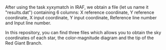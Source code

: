 After using the task xyxymatch in IRAF, we obtain a file (let us name it "results.dat") containing 6 columns: X reference coordinate, Y reference coordinate, X input coordinate, Y input coordinate, Reference line number and Input line number.

In this repository, you can find three files which allows you to obtain the sky coordinates of each star, the color-magnitude diagram and the tip of the Red Giant Branch.
